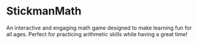 # StickmanMath
An interactive and engaging math game designed to make learning fun for all ages. Perfect for practicing arithmetic skills while having a great time!
